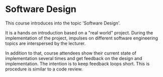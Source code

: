 # Software Design

This course introduces into the topic 'Software Design'.

It is a hands on introduction based on a "real world" project. During the implementation of the project, impulses on different software engineering topics are interspersed by the lecturer.

In addition to that, course attendees show their current state of implementation several times and get feedback on the design and implementation. The intention is to keep feedback loops short. This is procedure is similar to a code review. 

